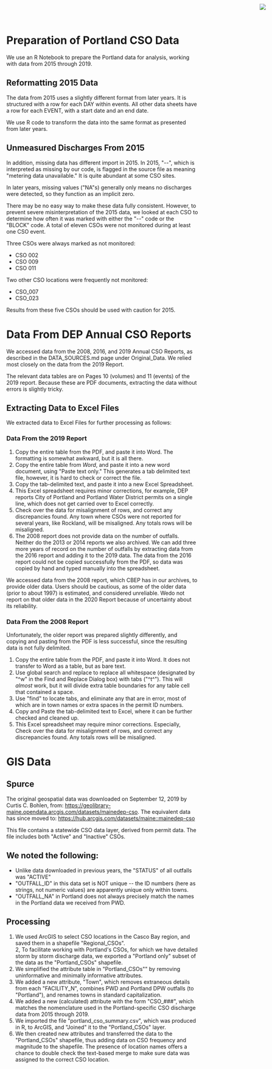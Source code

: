 
<img src="https://www.cascobayestuary.org/wp-content/uploads/2014/04/logo_sm.jpg"
    style="position:absolute;top:10px;right:50px;" />

# Preparation of Portland CSO Data

We use an R Notebook to prepare the Portland data for  analysis, working with
data from 2015 through 2019.

## Reformatting 2015 Data
The data from 2015 uses a slightly different  format from later years.  It is
structured with a row for each DAY within events.  All other data sheets have
a row for each EVENT, with a start date and an end date.

We use R code to transform the data into the same format as presented from later
years.

## Unmeasured Discharges From 2015
In addition, missing data has different import in 2015.  In 2015, "--",
which is interpreted as missing by our code, is flagged in the source file
as meaning "metering data unavailable."  It is quite abundant at some CSO sites.  

In later years, missing values ("NA"s) generally only means no discharges were
detected, so they function as an implicit zero.

There may be no easy way to make these data fully consistent.  However, to
prevent severe misinterpretation of the 2015 data, we looked at each
CSO to determine how often it was marked with either the "--" code or the
"BLOCK" code.  A total of eleven CSOs were not monitored during at least one
CSO event.

Three CSOs were always marked as not monitored:

*  CSO 002  
*  CSO 009  
*  CSO 011  

Two other CSO locations were frequently not monitored:

*  CSO_007  
*  CSO_023  

Results from these five CSOs should be used with caution for 2015.

# Data From DEP Annual CSO Reports
We accessed data from the 2008, 2016, and 2019 Annual CSO Reports, as described
in the DATA_SOURCES.md page under Original_Data. We relied most closely on the
data from the 2019 Report.

The relevant data tables are on Pages 10 (volumes) and 11 (events) of the 2019
report. Because these are PDF documents, extracting the data without errors is
slightly tricky.

## Extracting Data to Excel Files
We extracted data to Excel Files for further processing as follows:

### Data From the 2019 Report 
1. Copy the entire table from the PDF, and paste it into Word. The formatting
   is somewhat awkward, but it is all there.  
2. Copy the entire table from *Word*, and paste it into a new word document,
   using "Paste text only." This generates a tab delimited text file, however,
   it is hard to check or correct the file.  
3. Copy the tab-delimited text, and paste it into a new Excel Spreadsheet.  
4. This Excel spreadsheet requires minor corrections, for example, DEP
   reports City of Portland and Portland Water District permits on a single
   line, which does not get carried over to Excel correctly.
5. Check over the data for misalignment of rows, and correct any discrepancies
   found.  Any town where CSOs were not reported for several years, like
   Rockland, will be misaligned. Any totals rows will be misaligned.
6. The 2008 report does not provide data on the number of outfalls.  Neither do
   the 2013 or 2014 reports we  also archived.  We can add three more years of
   record on the number of outfalls by extracting data from the 2016
   report and adding it to the 2019 data.  The data from the 2016 report could
   not be copied successfully from the PDF, so data was copied by hand and typed
   manually into the spreadsheet.

We accessed data from the 2008 report, which CBEP has in our archives, to
provide older data. Users should be cautious, as some of the older data (prior
to about 1997) is estimated, and considered unreliable. Wedo not report on
that older data in the 2020 Report because of uncertainty about its reliability.

### Data From the 2008 Report
Unfortunately, the older report was prepared slightly differently, and copying
and pasting from the PDF is less successful, since the resulting data is not
fully delimited.

1. Copy the entire table from the PDF, and paste it into Word.  It does not
   transfer to Word as a table, but as bare text.  
2. Use global search and replace to replace all whitespace (designated by "^w"
   in the Find and Replace Dialog box) with tabs ("^t^").  This will *almost*
   work, but it will divide extra table boundaries for any table cell that
   contained a space.  
3. Use "find" to locate tabs, and eliminate any that are in error, most
   of which are in town names or extra spaces  in the permit ID numbers.  
4. Copy and Paste the tab-delimited text to Excel, where it can be further
   checked and cleaned up.  
5. This Excel spreadsheet may require minor corrections. Especially, Check over
   the data for misalignment of rows, and correct any discrepancies found.  Any
   totals rows will be misaligned.


# GIS Data
## Spurce
The original geospatial data was downloaded on September 12, 2019 by
Curtis C. Bohlen, from:
https://geolibrary-maine.opendata.arcgis.com/datasets/mainedep-cso.
The equivalent data has since moved to:
https://hub.arcgis.com/datasets/maine::mainedep-cso

This file contains a statewide CSO data layer, derived from permit data.
The file includes both "Active" and "Inactive" CSOs.

## We noted the following: 
* Unlike data downloaded in previous years, the "STATUS" of all outfalls was
  "ACTIVE"
*  "OUTFALL_ID" in this data set is NOT unique -- the ID numbers (here as
strings, not numeric values) are apparently unique only within towns.
*  "OUTFALL_NA" in Portland does not always precisely match the names in the
Portland data we received from PWD.

## Processing
1.  We used ArcGIS to select CSO locations in the Casco Bay region, and saved them
    in a shapefile "Regional_CSOs".   
2,  To facilitate working with Portland's CSOs, for which we have detailed
    storm by storm discharge data, we exported a "Portland only" subset of the
    data as the "Portland_CSOs" shapefile.  
3.  We simplified the attribute table in "Portland_CSOs"" by removing
    uninformative and minimally informative attributes.  
4.  We added a new attribute, "Town", which removes extraneous details from each
    "FACILITY_N", combines PWD and Portland DPW outfalls (to "Portland"), and
    renames towns in standard capitalization.  
5.  We added a new (calculated) attribute with the form "CSO_###", which matches
    the nomenclature used in the Portland-specific CSO discharge data from 
    2015 through 2019.  
6.  We imported the file "portland_cso_summary.csv", which was produced in R, to
    ArcGIS, and "Joined" it to the "Portland_CSOs" layer.
7.  We then created new attributes and transferred the data to the
    "Portland_CSOs" shapefile, thus adding data on CSO frequency and magnitude
    to the shapefile.  The presence of location names offers a chance to double
    check the text-based merge to make sure data was assigned to the correct
    CSO location.

